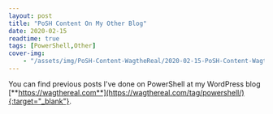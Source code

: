 ```yaml
---
layout: post
title: "PoSH Content On My Other Blog"
date: 2020-02-15
readtime: true
tags: [PowerShell,Other]
cover-img:
    - "/assets/img/PoSH-Content-WagtheReal/2020-02-15-PoSH-Content-WagtheReal.jpg" : "Pixabay"
---
```


You can find previous posts I've done on PowerShell at my WordPress blog [**https://wagthereal.com**](https://wagthereal.com/tag/powershell/){:target="_blank"}.